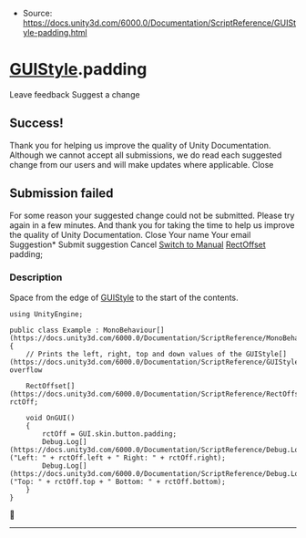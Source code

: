 * Source: https://docs.unity3d.com/6000.0/Documentation/ScriptReference/GUIStyle-padding.html

#  [GUIStyle](https://docs.unity3d.com/6000.0/Documentation/ScriptReference/GUIStyle.html).padding
Leave feedback
Suggest a change
## Success!
Thank you for helping us improve the quality of Unity Documentation. Although we cannot accept all submissions, we do read each suggested change from our users and will make updates where applicable.
Close
## Submission failed
For some reason your suggested change could not be submitted. Please <a>try again</a> in a few minutes. And thank you for taking the time to help us improve the quality of Unity Documentation.
Close
Your name Your email Suggestion* Submit suggestion
Cancel
[Switch to Manual](https://docs.unity3d.com/6000.0/Documentation/Manual/class-GUIStyle.html "Go to GUIStyle Component in the Manual")
[RectOffset](https://docs.unity3d.com/6000.0/Documentation/ScriptReference/RectOffset.html) padding; 
### Description
Space from the edge of [GUIStyle](https://docs.unity3d.com/6000.0/Documentation/ScriptReference/GUIStyle.html) to the start of the contents.
```
using UnityEngine;  
  
public class Example : MonoBehaviour[](https://docs.unity3d.com/6000.0/Documentation/ScriptReference/MonoBehaviour.html)
{
    // Prints the left, right, top and down values of the GUIStyle[](https://docs.unity3d.com/6000.0/Documentation/ScriptReference/GUIStyle.html) overflow  
  
    RectOffset[](https://docs.unity3d.com/6000.0/Documentation/ScriptReference/RectOffset.html) rctOff;  
  
    void OnGUI()
    {
        rctOff = GUI.skin.button.padding;
        Debug.Log[](https://docs.unity3d.com/6000.0/Documentation/ScriptReference/Debug.Log.html)("Left: " + rctOff.left + " Right: " + rctOff.right);
        Debug.Log[](https://docs.unity3d.com/6000.0/Documentation/ScriptReference/Debug.Log.html)("Top: " + rctOff.top + " Bottom: " + rctOff.bottom);
    }
}

```

* * *
